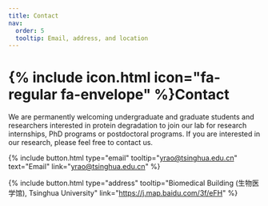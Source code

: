 ```yaml
---
title: Contact
nav:
  order: 5
  tooltip: Email, address, and location
---
```


# {% include icon.html icon="fa-regular fa-envelope" %}Contact

We are permanently welcoming undergraduate and graduate students and researchers interested in protein degradation to join our lab for research internships, PhD programs or postdoctoral programs. If you are interested in our research, please feel free to contact us.

{%
  include button.html
  type="email"
  tooltip="yrao@tsinghua.edu.cn"
  text="Email"
  link="yrao@tsinghua.edu.cn"
%}

{%
  include button.html
  type="address"
  tooltip="Biomedical Building (生物医学馆), Tsinghua University"
  link="https://j.map.baidu.com/3f/eFH"
%}

